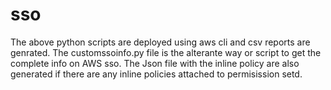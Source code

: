 # sso
The above python scripts are deployed using aws cli and csv reports are genrated. 
The customssoinfo.py file is the alterante way or script to get the complete info on AWS sso.
The Json file with the inline policy are also generated if there are any inline policies attached to permisission setd.
